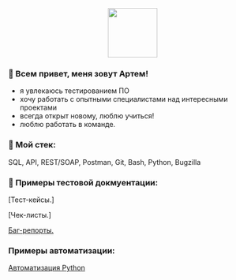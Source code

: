 <div id="header" align="center">
  <img src="https://media.giphy.com/media/1Xj684doRy0P2FeuAq/giphy.gif" width="100"/>
</div>

### 👋 Всем привет, меня зовут Артем!

- я увлекаюсь тестированием ПО
- хочу работать с опытными специалистами над интересными проектами
- всегда открыт новому, люблю учиться!
- люблю работать в команде.

### 🔨 Мой стек:

SQL, API, REST/SOAP, Postman, Git, Bash, Python, Bugzilla

### 📖 Примеры тестовой докмуентации:
[Тест-кейсы.]

[Чек-листы.]

[Баг-репорты.](https://github.com/artembelorossov/Bug-report.git)

### Примеры автоматизации:

[Автоматизация Python](https://github.com/artembelorossov/Auto-testing-python)
